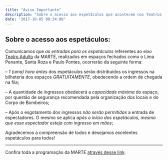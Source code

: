 ```yaml
---
title: "Aviso Importante"
description: "Sobre o acesso aos espetáculos que acontecem nos Teatros Lima Penante, Paulo Pontes e Santa Roza"
date: "2017-10-05 00:34:00"
---
```


Sobre o acesso aos espetáculos:
----------------------

Comunicamos que *as entradas para os espetáculos* referentes ao eixo [Teatro Adulto](/eixos.html#marte) da MARTE, realizados em espaços fechados como o Lima Penante, Santa Roza e Paulo Pontes, ocorrerão da seguinte forma:

– *1 (uma) hora antes* dos espetáculos serão distribuídos os ingressos na bilheteria dos espaços *GRATUITAMENTE*, obedecendo a ordem de chegada na fila;

– A quantidade de ingressos obedecerá a *capacidade máxima* do espaço, por questão de segurança recomendada pela organização dos locais e do Corpo de Bombeiros;

– Após o esgotamento dos ingressos *não serão permitidas* a entrada de espectadores. O mesmo se aplica *após o início dos espetáculos, mesmo que esse espectador esteja com ingresso em mãos*;

Agradecemos a compreensão de todos e desejamos excelentes espetáculos para todos!

----------------------

Confira toda a programação da MARTE [através desse link](/programacao.html).
